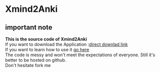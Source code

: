 # Xmind2Anki
## important note
**This is the source code of Xmind2Anki**  
If you want to download the Application :[direct downlad link](https://docs.google.com/uc?export=download&id=0ByHaoQf7DNnCOEUxTURoTXg2RE0)  
If you want to learn how to use it [go here](http://cognitive-projects.com/Xmind2Anki)  
The code is messy and won't meet the expectations  of everyone. Still it's better to be hosted on github.  
Don't hesitate fork me